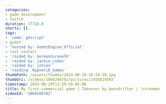 ```yaml
---
categories:
- game development
- twitch
duration: 17710.0
shorts: []
tags:
- 'code: gdscript'
- godot
- 'hosted by: GodotEngine_Official'
- lost contact
- 'raided by: GermanCoronelG'
- 'raided by: jackie_codes'
- 'raided by: jotson'
- 'raiding: HypnotiK_Games'
thumbPath: /assets/thumbs/2024-08-29-16-59-50.jpg
thumbUri: /videos/1004284782/pictures/1920819593
timestamp: 2024-08-29T11:59:50-05:00
title: My first commercial game | Takeover by @exodrifter | !streamer !project !commands
videoId: '1004284782'
---
```

